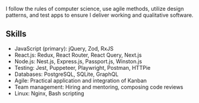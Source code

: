 I follow the rules of computer science, use agile methods, utilize design patterns, and test apps to ensure I deliver working and qualitative software.

## Skills

- JavaScript (primary): jQuery, Zod, RxJS
- React.js: Redux, React Router, React Query, Next.js
- Node.js: Nest.js, Express.js, Passport.js, Winston.js
- Testing: Jest, Puppeteer, Playwright, Postman, HTTPie
- Databases: PostgreSQL, SQLite, GraphQL
- Agile: Practical application and integration of Kanban
- Team management: Hiring and mentoring, composing code reviews
- Linux: Nginx, Bash scripting
